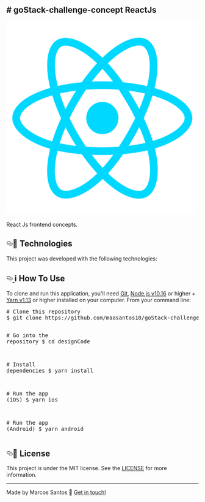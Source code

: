 <h4 align="center">

   <h2># goStack-challenge-concept ReactJs </h2> 
</h4>
<img src="https://github.com/maasantos10/goStack-challenge-concept-react/blob/master/assets/images/React.js_logo-512.png">


React Js frontend concepts.

<h2><a id="user-content-rocket-technologies" class="anchor" aria-hidden="true" href="#rocket-technologies"><svg class="octicon octicon-link" viewBox="0 0 16 16" version="1.1" width="16" height="16" aria-hidden="true"><path fill-rule="evenodd" d="M4 9h1v1H4c-1.5 0-3-1.69-3-3.5S2.55 3 4 3h4c1.45 0 3 1.69 3 3.5 0 1.41-.91 2.72-2 3.25V8.59c.58-.45 1-1.27 1-2.09C10 5.22 8.98 4 8 4H4c-.98 0-2 1.22-2 2.5S3 9 4 9zm9-3h-1v1h1c1 0 2 1.22 2 2.5S13.98 12 13 12H9c-.98 0-2-1.22-2-2.5 0-.83.42-1.64 1-2.09V6.25c-1.09.53-2 1.84-2 3.25C6 11.31 7.55 13 9 13h4c1.45 0 3-1.69 3-3.5S14.5 6 13 6z"></path></svg></a><g-emoji class="g-emoji" alias="rocket" fallback-src="https://github.githubassets.com/images/icons/emoji/unicode/1f680.png">🚀</g-emoji> Technologies</h2>

<p>This project was developed with the following technologies:</p>


<ul>
<!--
<li><a href="https://expo.io/" rel="nofollow">Expo</a></li>
<li><a href="https://facebook.github.io/react-native/" rel="nofollow">React-Native</a></li>
<li><a href="https://kmagiera.github.io/react-native-gesture-handler/" rel="nofollow">React Native Gesture Handler</a></li>
<li><a href="https://reactnavigation.org/" rel="nofollow">React Navigation</a></li>
<li><a href="https://redux.js.org/" rel="nofollow">Redux</a></li>
<li><a href="https://graphql.org/learn/" rel="nofollow">GraphQl</a></li>
<li><a href="https://www.apollographql.com/" rel="nofollow">Apollo</a></li>
<li><a href="https://www.styled-components.com/" rel="nofollow">styled-components</a></li>
<li><a href="https://github.com/jerolimov/react-native-showdown">react-native-showdown</a></li>
<li><a href="https://expo.github.io/vector-icons/" rel="nofollow">@expo/vector-icons</a></li>
<li><a href="https://docs.expo.io/versions/latest/sdk/linear-gradient/" rel="nofollow">expo-linear-gradient</a></li>
<li><a href="https://github.com/facebook/prop-types">PropTypes</a></li>
<li><a href="https://code.visualstudio.com/" rel="nofollow">VS Code</a> with <a href="https://marketplace.visualstudio.com/items?itemName=EditorConfig.EditorConfig" rel="nofollow">EditorConfig</a> and <a href="https://marketplace.visualstudio.com/items?itemName=dbaeumer.vscode-eslint" rel="nofollow">ESLint</a></li>
-->
</ul>

<h2>
  <a id="user-content-information_source-how-to-use" class="anchor" aria-hidden="true" href="#information_source-how-to-use">
    <svg class="octicon octicon-link" viewBox="0 0 16 16" version="1.1" width="16" height="16" aria-hidden="true">
      <path fill-rule="evenodd" d="M4 9h1v1H4c-1.5 0-3-1.69-3-3.5S2.55 3 4 3h4c1.45 0 3 1.69 3 3.5 0 1.41-.91 2.72-2 3.25V8.59c.58-.45 1-1.27 1-2.09C10 5.22 8.98 4 8 4H4c-.98 0-2 1.22-2 2.5S3 9 4 9zm9-3h-1v1h1c1 0 2 1.22 2 2.5S13.98 12 13 12H9c-.98 0-2-1.22-2-2.5 0-.83.42-1.64 1-2.09V6.25c-1.09.53-2 1.84-2 3.25C6 11.31 7.55 13 9 13h4c1.45 0 3-1.69 3-3.5S14.5 6 13 6z">
      </path>
    </svg>
  </a>
  <g-emoji class="g-emoji" alias="information_source" fallback-src="https://github.githubassets.com/images/icons/emoji/unicode/2139.png">
    ℹ️
  </g-emoji> How To Use
</h2>

<p>To clone and run this application, you'll need <a href="https://git-scm.com" rel="nofollow">Git</a>, 
<a href="https://nodejs.org/" rel="nofollow">Node.js v10.16</a> or higher + <a href="https://yarnpkg.com/" rel="nofollow">Yarn v1.13</a> or higher installed on your computer. From your command line:</p>

<div class="highlight highlight-source-shell">
<pre><span class="pl-c"><span class="pl-c">#</span> Clone this repository</span>
$ git clone https://github.com/maasantos10/goStack-challenge-concept-reactjs designCode

<span class="pl-c"><span class="pl-c">#</span> Go into the repository</span>
$ <span class="pl-c1">cd</span> designCode

<span class="pl-c"><span class="pl-c">#</span> Install dependencies</span>
$ yarn install

<span class="pl-c"><span class="pl-c">#</span> Run the app (iOS)</span>
$ yarn ios

<span class="pl-c"><span class="pl-c">#</span> Run the app (Android)</span>
$ yarn android</pre></div>


<h2><a id="user-content-memo-license" class="anchor" aria-hidden="true" href="#memo-license"><svg class="octicon octicon-link" viewBox="0 0 16 16" version="1.1" width="16" height="16" aria-hidden="true"><path fill-rule="evenodd" d="M4 9h1v1H4c-1.5 0-3-1.69-3-3.5S2.55 3 4 3h4c1.45 0 3 1.69 3 3.5 0 1.41-.91 2.72-2 3.25V8.59c.58-.45 1-1.27 1-2.09C10 5.22 8.98 4 8 4H4c-.98 0-2 1.22-2 2.5S3 9 4 9zm9-3h-1v1h1c1 0 2 1.22 2 2.5S13.98 12 13 12H9c-.98 0-2-1.22-2-2.5 0-.83.42-1.64 1-2.09V6.25c-1.09.53-2 1.84-2 3.25C6 11.31 7.55 13 9 13h4c1.45 0 3-1.69 3-3.5S14.5 6 13 6z"></path></svg></a><g-emoji class="g-emoji" alias="memo" fallback-src="https://github.githubassets.com/images/icons/emoji/unicode/1f4dd.png">📝</g-emoji> License</h2>

<p>This project is under the MIT license. See the 
  <a href="https://github.com/maasantos10/goStack-challenge-concept-nodejs/blob/master/LICENSE">LICENSE</a> for more information.</p>

<hr>
</hr>


<p>Made by Marcos Santos <g-emoji class="g-emoji" alias="wave" fallback-src="https://github.githubassets.com/images/icons/emoji/unicode/1f44b.png">👋</g-emoji> <a href="https://linkedin.com/in/marcos-almeida-santos-ba573842/" rel="nofollow">Get in touch!</a></p>
